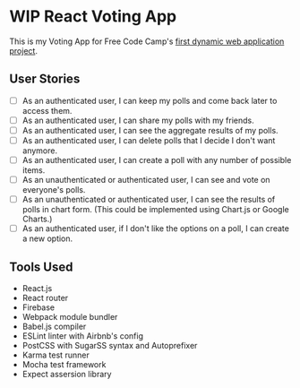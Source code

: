 # WIP React Voting App

This is my Voting App for Free Code Camp's [first dynamic web application project](https://www.freecodecamp.com/challenges/build-a-voting-app).

## User Stories

- [ ] As an authenticated user, I can keep my polls and come back later to access them.
- [ ] As an authenticated user, I can share my polls with my friends.
- [ ] As an authenticated user, I can see the aggregate results of my polls.
- [ ] As an authenticated user, I can delete polls that I decide I don't want anymore.
- [ ] As an authenticated user, I can create a poll with any number of possible items.
- [ ] As an unauthenticated or authenticated user, I can see and vote on everyone's polls.
- [ ] As an unauthenticated or authenticated user, I can see the results of polls in chart form. (This could be implemented using Chart.js or Google Charts.)
- [ ] As an authenticated user, if I don't like the options on a poll, I can create a new option.

## Tools Used

- React.js
- React router
- Firebase
- Webpack module bundler
- Babel.js compiler
- ESLint linter with Airbnb's config
- PostCSS with SugarSS syntax and Autoprefixer
- Karma test runner
- Mocha test framework
- Expect assersion library

